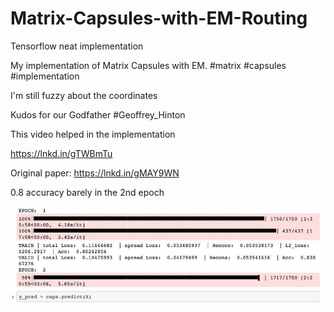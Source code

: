 
# Matrix-Capsules-with-EM-Routing
Tensorflow neat implementation

My implementation of Matrix Capsules with EM.
#matrix #capsules #implementation

I'm still fuzzy about the coordinates

Kudos for our Godfather #Geoffrey_Hinton

This video helped in the implementation

https://lnkd.in/gTWBmTu

Original paper:
https://lnkd.in/gMAY9WN

0.8 accuracy barely in the 2nd epoch

![training](https://github.com/kkahloots/Matrix-Capsules-with-EM-Routing/blob/master/7E532991-7056-41C8-9629-D3C5C618D453.jpeg)

